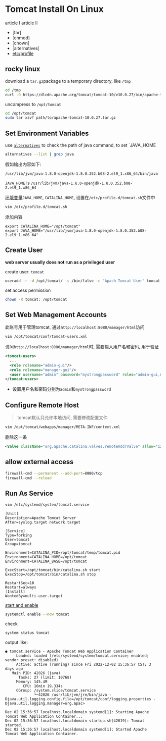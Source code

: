 # Tomcat Install On Linux

[article I](https://www.atlantic.net/dedicated-server-hosting/how-to-install-apache-tomcat-10-on-rocky-linux-8/)
[article II](https://kifarunix.com/install-apache-tomcat-on-rocky-linux-8/)

- [tar]
- [chmod]
- [chown]
- [alternatives]
- [etc/profile](../linux/linux-system-environment.md)

## rocky linux

download a `tar.gz`package to a temporary directory, like `/tmp`

```bash
cd /tmp
curl -O https://dlcdn.apache.org/tomcat/tomcat-10/v10.0.27/bin/apache-tomcat-10.0.27.tar.gz
```

uncompress to `/opt/tomcat`

```bash
cd /opt/tomcat
sudo tar xzvf path/to/apache-tomcat-10.0.27.tar.gz
```

## Set Environment Variables

use [`alternatives`](linux-alternatives.md) to check the path of java command, to set `JAVA_HOME

```bash
alternatives --list | grep java
```

假如输出内容如下:

```
/usr/lib/jvm/java-1.8.0-openjdk-1.8.0.352.b08-2.el9_1.x86_64/bin/java
```

`JAVA_HOME` is `/usr/lib/jvm/java-1.8.0-openjdk-1.8.0.352.b08-2.el9_1.x86_64`

[环境变量](linux-system-environment.md)`JAVA_HOME`, `CATALINA_HOME`, 设置在`/etc/profile.d/tomcat.sh`文件中

```bash
vim /etc/profile.d/tomcat.sh
```

添加内容

```
export CATALINA_HOME="/opt/tomcat"
export JAVA_HOME="/usr/lib/jvm/java-1.8.0-openjdk-1.8.0.352.b08-2.el9_1.x86_64"
```

## Create User

**web server usually does not run as a privileged user**

create user: `tomcat`

```bash
useradd -r -d /opt/tomcat/ -s /bin/false -c "Apach Tomcat User" tomcat
```

set access permission

```bash
chown -R tomcat: /opt/tomcat
```

## Set Web Management Accounts

此账号用于管理tomcat, 通过`http://localhost:8080/manager/html`访问

```bash
vim /opt/tomcat/conf/tomcat-users.xml
```
访问`http://localhost:8080/manager/html`时, 需要输入用户名和密码, 用于验证

```xml
<tomcat-users>
  ...
  <role rolename="admin-gui"/>
  <role rolename="manager-gui"/>
  <user username="admin" password="mystrongpassword" roles="admin-gui,manager-gui"/>
</tomcat-users>
```

- 设置用户名和密码分别为`admin`和`mystrongpassword`

## Configure Remote Host

> tomcat默认只允许本地访问, 需要修改配置文件

```bash
vim /opt/tomcat/webapps/manager/META-INF/context.xml
```

删除这一条

```xml
<Valve className="org.apache.catalina.valves.remoteAddrValve" allow="127\.\d+\.\d+\.\d+|::1|0:0:0:0:0:0:0:1">
```

## allow external access

```sh
firewall-cmd --permanent --add-port=8080/tcp
firewall-cmd --reload
```

## Run As Service

```sh
vim /etc/systemd/system/tomcat.service
```

```
[Unit]
Description=Apache Tomcat Server
After=syslog.target network.target

[Service]
Type=forking
User=tomcat
Group=tomcat

Environment=CATALINA_PID=/opt/tomcat/temp/tomcat.pid
Environment=CATALINA_HOME=/opt/tomcat
Environment=CATALINA_BASE=/opt/tomcat

ExecStart=/opt/tomcat/bin/catalina.sh start
ExecStop=/opt/tomcat/bin/catalina.sh stop

RestartSec=10
Restart=always
[Install]
WantedBy=multi-user.target
```

[start and enable](/sorted/linux/linux-system-command.md#systemctl)

```bash
systemctl enable --now tomcat
```

check

```bash
system status tomcat
```

output like:

```
● tomcat.service - Apache Tomcat Web Application Container
     Loaded: loaded (/etc/systemd/system/tomcat.service; enabled; vendor preset: disabled)
     Active: active (running) since Fri 2022-12-02 15:36:57 CST; 3 days ago
   Main PID: 42026 (java)
      Tasks: 27 (limit: 10768)
     Memory: 145.4M
        CPU: 16min 19.334s
     CGroup: /system.slice/tomcat.service
             └─42026 /usr/lib/jvm/jre/bin/java -Djava.util.logging.config.file=/opt/tomcat/conf/logging.properties -Djava.util.logging.manager=org.apac>

Dec 02 15:36:57 localhost.localdomain systemd[1]: Starting Apache Tomcat Web Application Container...
Dec 02 15:36:57 localhost.localdomain startup.sh[42019]: Tomcat started.
Dec 02 15:36:57 localhost.localdomain systemd[1]: Started Apache Tomcat Web Application Container.
```
